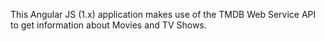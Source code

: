 This Angular JS (1.x) application makes use of the TMDB Web Service API to get information about Movies and TV Shows. 